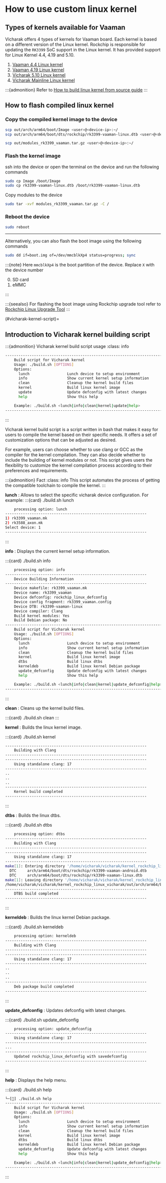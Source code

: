 # How to use custom linux kernel

## Types of kernels available for Vaaman

Vicharak offers 4 types of kernels for Vaaman board. Each kernel is based on a different version of the Linux kernel. Rockchip is responsible for updating the `RK3399` SoC support in the Linux kernel.
It has provided support for Linux Kernel 4.4, 4.19 and 5.10.

1. [Vaaman 4.4 Linux kernel](./vaaman-kernel-status#vaaman-4.4-linux-kernel)
2. [Vaaman 4.19 Linux kernel](./vaaman-kernel-status#vaaman-4.19-linux-kernel)
3. [Vicharak 5.10 Linux kernel](./vaaman-kernel-status#vicharak-5.10-linux-kernel)
4. [Vicharak Mainline Linux kernel](./vaaman-kernel-status#vicharak-mainline-linux-kernel)

:::{admonition} Refer to
[How to build linux kernel from source guide](../linux-development-guide/build-linux-kernel.md)
:::

## How to flash compiled linux kernel

### Copy the compiled kernel image to the device

```bash
scp out/arch/arm64/boot/Image <user>@<device-ip>:~/
scp out/arch/arm64/boot/dts/rockchip/rk3399-vaaman-linux.dtb <user>@<device-ip>:~/

scp out/modules_rk3399_vaaman.tar.gz <user>@<device-ip>:~/
```

### Flash the kernel image

ssh into the device or open the terminal on the device and run the following commands

```bash
sudo cp Image /boot/Image
sudo cp rk3399-vaaman-linux.dtb /boot/rk3399-vaaman-linux.dtb
```

Copy modules to the device

```bash
sudo tar -xvf modules_rk3399_vaaman.tar.gz -C /
```

### Reboot the device

```bash
sudo reboot
```

---

Alternatively, you can also flash the boot image using the following commands

```bash
sudo dd if=boot.img of=/dev/mmcblkXp4 status=progress; sync
```

:::{note}
Here `mmcblkXp4` is the boot partition of the device. Replace `X` with the device number

0. SD card
1. eMMC

:::

:::{seealso}
For flashing the boot image using Rockchip upgrade tool refer to
[Rockchip Linux Upgrade Tool](./rockchip-upgrade-tool-misc.rst)
:::

(#vicharak-kernel-script)=

## Introduction to Vicharak kernel building script

:::{admonition} Vicharak kernel build script usage
:class: info

```bash
--------------------------------------------------------------------------------
    Build script for Vicharak kernel
    Usage: ./build.sh [OPTIONS]
    Options:
      lunch                	Lunch device to setup environment
      info                 	Show current kernel setup information
      clean                	Cleanup the kernel build files
      kernel               	Build linux kernel image
      update               	Update defconfig with latest changes
      help                 	Show this help

    Example: ./build.sh <lunch|info|clean|kernel|update|help>
--------------------------------------------------------------------------------
```

:::

Vicharak kernel build script is a script written in bash that makes it easy for users to compile the kernel
based on their specific needs. It offers a set of customization options that can be adjusted as desired.

For example, users can choose whether to use clang or GCC as the compiler for the kernel compilation.
They can also decide whether to include the building of kernel modules or not.
This script gives users the flexibility to customize the kernel compilation process according to their preferences and requirements.

:::{admonition} Fact
:class: info
This script automates the process of getting the compatible toolchain to compile the kernel.
:::

**lunch**
: Allows to select the specific vicharak device configuration.
For example:
:::{card} ./build.sh lunch

```bash
    processing option: lunch
----------------------------------------------------------------
1) rk3399_vaaman.mk
2) rk3588_axon.mk
Select device: 1
----------------------------------------------------------------
```

:::

**info**
: Displays the current kernel setup information.

:::{card} ./build.sh info

```bash
    processing option: info
----------------------------------------------------------------
    Device Building Information
----------------------------------------------------------------
    Device makefile: rk3399_vaaman.mk
    Device name: rk3399_vaaman
    Device defconfig: rockchip_linux_defconfig
    Device config fragment: rk3399_vaaman.config
    Device DTB: rk3399-vaaman-linux
    Device compiler: Clang
    Build kernel modules: Yes
    Build Debian package: No
--------------------------------------------------------------------------------
    Build script for Vicharak kernel
    Usage: ./build.sh [OPTIONS]
    Options:
      lunch                	Lunch device to setup environment
      info                 	Show current kernel setup information
      clean                	Cleanup the kernel build files
      kernel               	Build linux kernel image
      dtbs                 	Build linux dtbs
      kerneldeb            	Build linux kernel Debian package
      update_defconfig     	Update defconfig with latest changes
      help                 	Show this help

    Example: ./build.sh <lunch|info|clean|kernel|update_defconfig|help>
--------------------------------------------------------------------------------
```

:::

**clean**
: Cleans up the kernel build files.

:::{card} ./build.sh clean
:::

**kernel**
: Builds the linux kernel image.

:::{card} ./build.sh kernel

```bash
----------------------------------------------------------------
    Building with Clang
----------------------------------------------------------------
----------------------------------------------------------------
    Using standalone clang: 17
----------------------------------------------------------------
..
..
..
----------------------------------------------------------------
    Kernel build completed
----------------------------------------------------------------
```

:::

**dtbs**
: Builds the linux dtbs.

:::{card} ./build.sh dtbs

```bash
    processing option: dtbs
----------------------------------------------------------------
    Building with Clang
----------------------------------------------------------------
----------------------------------------------------------------
    Using standalone clang: 17
----------------------------------------------------------------
make[1]: Entering directory '/home/vicharak/vicharak/kernel_rockchip_linux_vicharak/out'
  DTC     arch/arm64/boot/dts/rockchip/rk3399-vaaman-android.dtb
  DTC     arch/arm64/boot/dts/rockchip/rk3399-vaaman-linux.dtb
make[1]: Leaving directory '/home/vicharak/vicharak/kernel_rockchip_linux_vicharak/out'
/home/vicharak/vicharak/kernel_rockchip_linux_vicharak/out/arch/arm64/boot/dts
----------------------------------------------------------------
    DTBS build completed
----------------------------------------------------------------
```

:::

**kerneldeb**
: Builds the linux kernel Debian package.

:::{card} ./build.sh kerneldeb

```bash
    processing option: kerneldeb
----------------------------------------------------------------
    Building with Clang
----------------------------------------------------------------
----------------------------------------------------------------
    Using standalone clang: 17
----------------------------------------------------------------
..
..
..
----------------------------------------------------------------
    Deb package build completed
----------------------------------------------------------------
```

:::

**update_defconfig**
: Updates defconfig with latest changes.

:::{card} ./build.sh update_defconfig

```bash
    processing option: update_defconfig
----------------------------------------------------------------
    Using standalone clang: 17
----------------------------------------------------------------
...
----------------------------------------------------------------
    Updated rockchip_linux_defconfig with savedefconfig
----------------------------------------------------------------
```

:::

**help**
: Displays the help menu.

:::{card} ./build.sh help

```bash
└─[󰄛] ./build.sh help
--------------------------------------------------------------------------------
    Build script for Vicharak kernel
    Usage: ./build.sh [OPTIONS]
    Options:
      lunch                	Lunch device to setup environment
      info                 	Show current kernel setup information
      clean                	Cleanup the kernel build files
      kernel               	Build linux kernel image
      dtbs                 	Build linux dtbs
      kerneldeb            	Build linux kernel Debian package
      update_defconfig     	Update defconfig with latest changes
      help                 	Show this help

    Example: ./build.sh <lunch|info|clean|kernel|update_defconfig|help>
--------------------------------------------------------------------------------
```

:::
